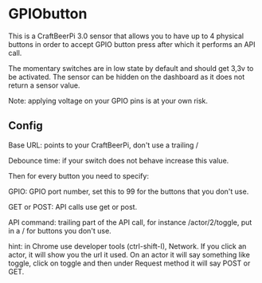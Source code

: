 # GPIObutton

This is a CraftBeerPi 3.0 sensor that allows you to have up to 4 physical buttons in order to accept GPIO button press after which it performs an API call. 

The momentary switches are in low state by default and should get 3,3v to be activated. The sensor can be hidden on the dashboard as it does not return a sensor value.

Note: applying voltage on your GPIO pins is at your own risk.



## Config

Base URL: points to your CraftBeerPi, don't use a trailing /

Debounce time: if your switch does not behave increase this value.

Then for every button you need to specify:

GPIO: GPIO port number, set this to 99 for the buttons that you don't use.

GET or POST: API calls use get or post. 

API command: trailing part of the API call, for instance /actor/2/toggle, put in a / for buttons you don't use.

hint: in Chrome use developer tools (ctrl-shift-I), Network. If you click an actor, it will show you the url it used. On an actor it will say something like toggle, click on toggle and then under Request method it will say POST or GET.
